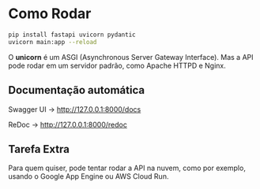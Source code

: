 # Como Rodar

```bash
pip install fastapi uvicorn pydantic
uvicorn main:app --reload
```

O **unicorn** é um ASGI (Asynchronous Server Gateway Interface). Mas a API pode rodar em um servidor padrão, como Apache HTTPD e Nginx.

## Documentação automática

Swagger UI → http://127.0.0.1:8000/docs

ReDoc → http://127.0.0.1:8000/redoc


## Tarefa Extra

Para quem quiser, pode tentar rodar a API na nuvem, como por exemplo, usando o Google App Engine ou AWS Cloud Run.